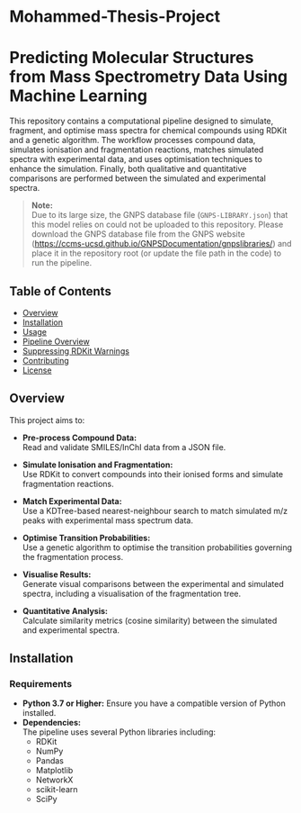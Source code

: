 # Mohammed-Thesis-Project

# Predicting Molecular Structures from Mass Spectrometry Data Using Machine Learning

This repository contains a computational pipeline designed to simulate, fragment, and optimise mass spectra for chemical compounds using RDKit and a genetic algorithm. The workflow processes compound data, simulates ionisation and fragmentation reactions, matches simulated spectra with experimental data, and uses optimisation techniques to enhance the simulation. Finally, both qualitative and quantitative comparisons are performed between the simulated and experimental spectra.

> **Note:**  
> Due to its large size, the GNPS database file (`GNPS-LIBRARY.json`) that this model relies on could not be uploaded to this repository. Please download the GNPS database file from the GNPS website (https://ccms-ucsd.github.io/GNPSDocumentation/gnpslibraries/) and place it in the repository root (or update the file path in the code) to run the pipeline.

## Table of Contents

- [Overview](#overview)
- [Installation](#installation)
- [Usage](#usage)
- [Pipeline Overview](#pipeline-overview)
- [Suppressing RDKit Warnings](#suppressing-rdkit-warnings)
- [Contributing](#contributing)
- [License](#license)

## Overview

This project aims to:

- **Pre-process Compound Data:**  
  Read and validate SMILES/InChI data from a JSON file.
  
- **Simulate Ionisation and Fragmentation:**  
  Use RDKit to convert compounds into their ionised forms and simulate fragmentation reactions.
  
- **Match Experimental Data:**  
  Use a KDTree-based nearest-neighbour search to match simulated m/z peaks with experimental mass spectrum data.
  
- **Optimise Transition Probabilities:**  
  Use a genetic algorithm to optimise the transition probabilities governing the fragmentation process.
  
- **Visualise Results:**  
  Generate visual comparisons between the experimental and simulated spectra, including a visualisation of the fragmentation tree.
  
- **Quantitative Analysis:**  
  Calculate similarity metrics (cosine similarity) between the simulated and experimental spectra.

## Installation

### Requirements

- **Python 3.7 or Higher:** Ensure you have a compatible version of Python installed.
- **Dependencies:**  
  The pipeline uses several Python libraries including:
  - RDKit  
  - NumPy  
  - Pandas  
  - Matplotlib  
  - NetworkX  
  - scikit-learn  
  - SciPy
